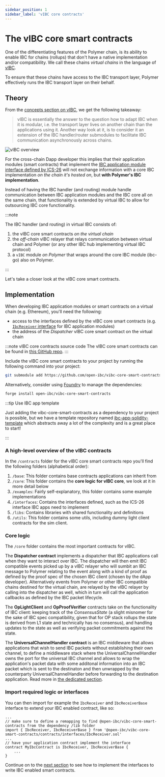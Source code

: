 ```yaml
---
sidebar_position: 1
sidebar_label: 'vIBC core contracts'
---
```


# The vIBC core smart contracts


One of the differentiating features of the Polymer chain, is its ability to enable IBC for chains (rollups) that don't have a native implementation and/or compatibility. We call these chains _virtual chains_ in the language of [vIBC](../../learn/concepts/vibc/overview.md).

To ensure that these chains have access to the IBC transport layer, Polymer effectively runs the IBC transport layer on their behalf.

## Theory

From the [concepts section on vIBC](../../learn/concepts/vibc/components.md), we get the following takeaway:


> vIBC is essentially the answer to the question how to adapt IBC when it is modular, i.e. the transport layer lives on another chain than the applications using it.
Another way look at it, is to consider it an extension of the IBC handler/router submodules to facilitate IBC communication asynchronously across chains.

![vIBC overview](../../../static/img/ibc/virtual-ibc.png)

For the cross-chain Dapp developer this implies that their application modules (smart contracts) that implement the [IBC application module interface defined by ICS-26](https://github.com/cosmos/ibc/tree/main/spec/core/ics-026-routing-module#module-callback-interface) will not exchange information with a core IBC implementation _on the chain it's hosted on_, but **with Polymer's IBC implementation**.

Instead of having the IBC handler (and routing) module handle communication between IBC application modules and the IBC core all on the same chain, that functionality is extended by virtual IBC to allow for outsourcing IBC core functionality.

:::note 

The IBC handler (and routing) in virtual IBC consists of:

1. the vIBC core smart contracts _on the virtual chain_
2. the _off-chain_ vIBC relayer that relays communication between virtual chain and Polymer (or any other IBC hub implementing virtual IBC protocol)
3. a `vIBC` module _on Polymer_ that wraps around the core IBC module (ibc-go) also on Polymer.

:::

Let's take a closer look at the vIBC core smart contracts.

## Implementation

When developing IBC application modules or smart contracts on a virtual chain (e.g. Ethereum), you'll need the following:

- access to the interfaces defined by the vIBC core smart contracts (e.g. [`IbcReceiver` interface](https://github.com/open-ibc/vibc-core-smart-contracts/blob/main/contracts/interfaces/IbcReceiver.sol) for IBC application modules)
- the address of the _Dispatcher_ vIBC core smart contract on the virtual chain

:::note vIBC core contracts source code
The vIBC core smart contracts can be found in [this GitHub repo](https://github.com/open-ibc/vibc-core-smart-contracts).
:::

Include the vIBC core smart contracts to your project by running the following command into your project:

```bash
git submodule add https://github.com/open-ibc/vibc-core-smart-contracts.git [optional-destination-path]
```

Alternatively, consider using [Foundry](https://book.getfoundry.sh/getting-started/installation) to manage the dependencies:
```bash
forge install open-ibc/vibc-core-smart-contracts
```

:::tip Use IBC app template

Just adding the vibc-core-smart-contracts as a dependency to your project is possible, but we have a template repository named [ibc-app-solidity-template](https://github.com/open-ibc/ibc-app-solidity-template) which abstracts away a lot of the complexity and is a great place to start!

:::

### A high-level overview of the vIBC contracts

In the `/contracts` folder for the vIBC core smart contracts repo you'll find the following folders (alphabetical order):

1. `/base`: This folder contains base contracts applications can inherit from
2. `/core`: This folder contains the **core logic for vIBC core**, we look at it in more detail below
3. `/examples`: Fairly self-explanatory, this folder contains some example implementations
4. `/interfaces`: Contains the interfaces defined, such as the ICS-26 interface IBC apps need to implement
5. `/libs`: Contains libraries with shared functionality and definitions
6. `/utils`: This folder contains some utils, including dummy light client contracts for the sim client.

### Core logic

The `/core` folder contains the most important contracts for vIBC.

The **Dispatcher contract** implements a dispatcher that IBC applications call when they want to interact over IBC. The dispatcher will then emit IBC compatible events picked up by a vIBC relayer who will sumbit an IBC message to Polymer relating to the event along with a kind of proof as defined by the proof spec of the chosen IBC client (chosen by the dApp developer). Alternatively events from Polymer or other IBC compatible chains destined for the virtual chain, are relayed by the vIBC relayer by calling into the dispatcher as well, which in turn will call the application callbacks as defined by the IBC packet lifecycle.

The **OpLightClient** and **OpProofVerifier** contracts take on the functionality of IBC client: keeping track of the _ConsensusState_ (a slight misnomer for the sake of IBC spec compatibility, given that for OP stack rollups the state is derived from L1 state and technically has no consensus), and handling updates to the state as well as verifying packet commitments against the state.

The **UniversalChannelHandler contract** is an IBC middleware that allows applications that wish to send IBC packets without establishing their own channel, to define a middleware stack where the UniversalChannelHandler owns the port for the universal IBC channel and allows to wrap the application's packet data with some additonal information into an IBC packet which is sent to the destinaton and then unwrapped by the counterparty UniversalChannelHandler before forwarding to the destination application. Read more in [the dedicated section](./universal-channel.md).

### Import required logic or interfaces

You can then import for example the `IbcReceiver` and `IbcReceiverBase` interface to extend your IBC enabled contract, like so:

```solidity
...
// make sure to define a remapping to find @open-ibc/vibc-core-smart-contracts from the dependency /lib folder
import { IbcReceiver, IbcReceiverBase } from '@open-ibc/vibc-core-smart-contracts/contracts/interfaces/IbcReceiver.sol'
...
// have your application contract implement the interface
contract MyIbcContract is IbcReceiver, IbcReceiverBase {
    ...
}
```

Continue on to the [next section](ibc-solidity.md) to see how to implement the interfaces to write IBC enabled smart contracts.
